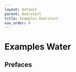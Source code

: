 ```yaml
---
layout: default
parent: Overstort   
title: Examples Overstort
nav_order: 4
---
```


# Examples Water

## Prefaces
